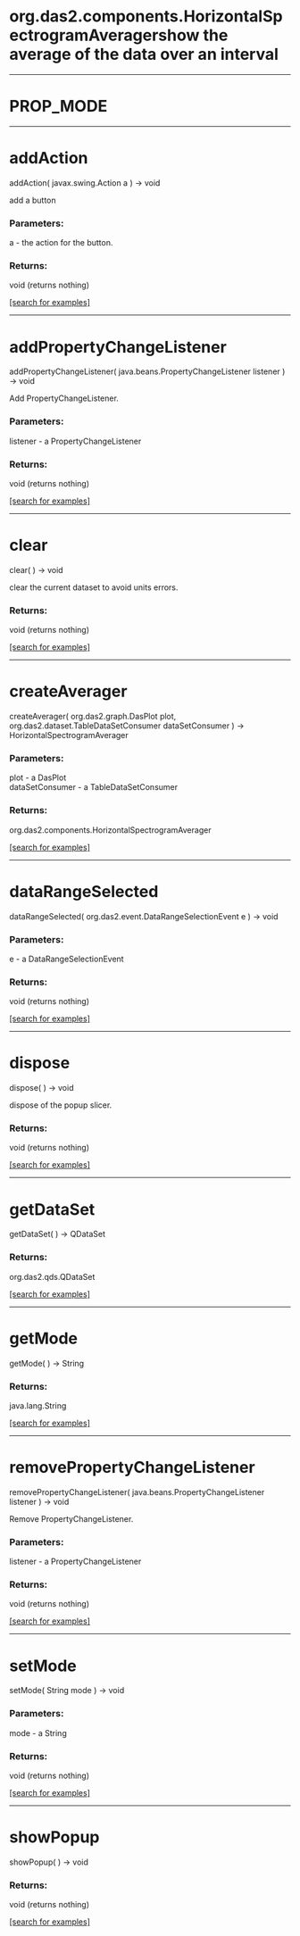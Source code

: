# org.das2.components.HorizontalSpectrogramAveragershow the average of the data over an interval
***
<a name="PROP_MODE"></a>
# PROP_MODE



***
<a name="addAction"></a>
# addAction
addAction( javax.swing.Action a ) &rarr; void

add a button

### Parameters:
a - the action for the button.

### Returns:
void (returns nothing)


<a href="https://github.com/autoplot/dev/search?q=addAction&unscoped_q=addAction">[search for examples]</a>

***
<a name="addPropertyChangeListener"></a>
# addPropertyChangeListener
addPropertyChangeListener( java.beans.PropertyChangeListener listener ) &rarr; void

Add PropertyChangeListener.

### Parameters:
listener - a PropertyChangeListener

### Returns:
void (returns nothing)


<a href="https://github.com/autoplot/dev/search?q=addPropertyChangeListener&unscoped_q=addPropertyChangeListener">[search for examples]</a>

***
<a name="clear"></a>
# clear
clear(  ) &rarr; void

clear the current dataset to avoid units errors.

### Returns:
void (returns nothing)


<a href="https://github.com/autoplot/dev/search?q=clear&unscoped_q=clear">[search for examples]</a>

***
<a name="createAverager"></a>
# createAverager
createAverager( org.das2.graph.DasPlot plot, org.das2.dataset.TableDataSetConsumer dataSetConsumer ) &rarr; HorizontalSpectrogramAverager



### Parameters:
plot - a DasPlot
<br>dataSetConsumer - a TableDataSetConsumer

### Returns:
org.das2.components.HorizontalSpectrogramAverager


<a href="https://github.com/autoplot/dev/search?q=createAverager&unscoped_q=createAverager">[search for examples]</a>

***
<a name="dataRangeSelected"></a>
# dataRangeSelected
dataRangeSelected( org.das2.event.DataRangeSelectionEvent e ) &rarr; void



### Parameters:
e - a DataRangeSelectionEvent

### Returns:
void (returns nothing)


<a href="https://github.com/autoplot/dev/search?q=dataRangeSelected&unscoped_q=dataRangeSelected">[search for examples]</a>

***
<a name="dispose"></a>
# dispose
dispose(  ) &rarr; void

dispose of the popup slicer.

### Returns:
void (returns nothing)


<a href="https://github.com/autoplot/dev/search?q=dispose&unscoped_q=dispose">[search for examples]</a>

***
<a name="getDataSet"></a>
# getDataSet
getDataSet(  ) &rarr; QDataSet



### Returns:
org.das2.qds.QDataSet


<a href="https://github.com/autoplot/dev/search?q=getDataSet&unscoped_q=getDataSet">[search for examples]</a>

***
<a name="getMode"></a>
# getMode
getMode(  ) &rarr; String



### Returns:
java.lang.String


<a href="https://github.com/autoplot/dev/search?q=getMode&unscoped_q=getMode">[search for examples]</a>

***
<a name="removePropertyChangeListener"></a>
# removePropertyChangeListener
removePropertyChangeListener( java.beans.PropertyChangeListener listener ) &rarr; void

Remove PropertyChangeListener.

### Parameters:
listener - a PropertyChangeListener

### Returns:
void (returns nothing)


<a href="https://github.com/autoplot/dev/search?q=removePropertyChangeListener&unscoped_q=removePropertyChangeListener">[search for examples]</a>

***
<a name="setMode"></a>
# setMode
setMode( String mode ) &rarr; void



### Parameters:
mode - a String

### Returns:
void (returns nothing)


<a href="https://github.com/autoplot/dev/search?q=setMode&unscoped_q=setMode">[search for examples]</a>

***
<a name="showPopup"></a>
# showPopup
showPopup(  ) &rarr; void



### Returns:
void (returns nothing)


<a href="https://github.com/autoplot/dev/search?q=showPopup&unscoped_q=showPopup">[search for examples]</a>

